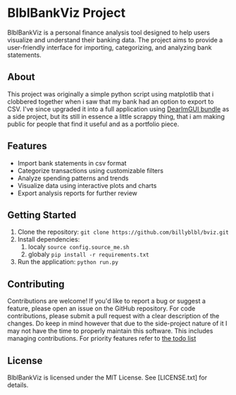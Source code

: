 # BlblBankViz Project

BlblBankViz is a personal finance analysis tool designed to help users visualize and understand their banking data. The project aims to provide a user-friendly interface for importing, categorizing, and analyzing bank statements.

## About

This project was originally a simple python script using matplotlib that i clobbered together when i saw that my bank had an option to export to CSV. I've since upgraded it into a full application using [DearImGUI bundle](https://github.com/pthom/imgui_bundle) as a side project, but its still in essence a little scrappy thing, that i am making public for people that find it useful and as a portfolio piece.

## Features

* Import bank statements in csv format
* Categorize transactions using customizable filters
* Analyze spending patterns and trends
* Visualize data using interactive plots and charts
* Export analysis reports for further review

## Getting Started

1. Clone the repository: `git clone https://github.com/billyblbl/bviz.git`
2. Install dependencies:
	1. localy `source config.source_me.sh`
	2. globaly `pip install -r requirements.txt`
3. Run the application: `python run.py`

## Contributing

Contributions are welcome! If you'd like to report a bug or suggest a feature, please open an issue on the GitHub repository. For code contributions, please submit a pull request with a clear description of the changes. Do keep in mind however that due to the side-project nature of it I may not have the time to properly maintain this software. This includes managing contributions.
For priority features refer to [the todo list](todo.md)

## License

BlblBankViz is licensed under the MIT License. See [LICENSE.txt] for details.
